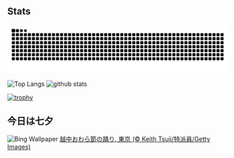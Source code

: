 ## Stats
<picture>
  <source media="(prefers-color-scheme: dark)" srcset="https://raw.githubusercontent.com/ba230t/ba230t/output/github-contribution-grid-snake-dark.svg">
  <source media="(prefers-color-scheme: light)" srcset="https://raw.githubusercontent.com/ba230t/ba230t/output/github-contribution-grid-snake.svg">
  <img alt="github contribution grid snake animation" src="https://raw.githubusercontent.com/ba230t/ba230t/output/github-contribution-grid-snake.svg">
</picture>

<p align="left">
  <img alt="Top Langs" height="150px" src="https://github-readme-stats.vercel.app/api/top-langs/?username=ba230t&layout=compact&theme=transparent" />
  <img alt="github stats" height="150px" src="https://github-readme-stats.vercel.app/api?username=ba230t&theme=transparent" />
</p>

[![trophy](https://github-profile-trophy.vercel.app/?username=ba230t&theme=transparent&column=7)](https://github.com/ryo-ma/github-profile-trophy)


<!-- Bing Wallpaper Start -->
## 今日は七夕
![Bing Wallpaper](https://www.bing.com/th?id=OHR.Tanabata2024_JA-JP1586960009_1920x1080.jpg&rf=LaDigue_1920x1080.jpg&pid=hp)
[越中おわら節の踊り, 東京 (© Keith Tsuji/特派員/Getty Images)](https://www.bing.com/search?q=%E8%B6%8A%E4%B8%AD%E3%81%8A%E3%82%8F%E3%82%89%E7%AF%80%E3%81%AE%E8%B8%8A%E3%82%8A&form=hpcapt&filters=HpDate%3a%2220240706_1500%22)
<!-- Bing Wallpaper End -->
